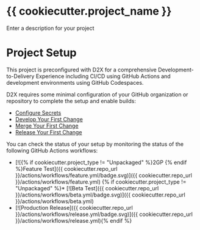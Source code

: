 # {{ cookiecutter.project_name }}
Enter a description for your project

# Project Setup
This project is preconfigured with D2X for a comprehensive Development-to-Delivery Experience including CI/CD using GitHub Actions and development environments using GitHub Codespaces.

D2X requires some minimal configuration of your GitHub organization or repository to complete the setup and enable builds:
* [Configure Secrets](https://d2x.readthedocs.io/en/latest/tutorial/#secrets)
* [Develop Your First Change](https://d2x.readthedocs.io/en/latest/tutorial/#develop)
* [Merge Your First Change](https://d2x.readthedocs.io/en/latest/tutorial/#merge)
* [Release Your First Change](https://d2x.readthedocs.io/en/latest/tutorial/#release)

You can check the status of your setup by monitoring the status of the following GitHub Actions workflows:
* [![{% if cookiecutter.project_type != "Unpackaged" %}2GP {% endif %}Feature Test]({{ cookiecutter.repo_url }}/actions/workflows/feature.yml/badge.svg)]({{ cookiecutter.repo_url }}/actions/workflows/feature.yml)
{% if cookiecutter.project_type != "Unpackaged" %}* [![Beta Test]({{ cookiecutter.repo_url }}/actions/workflows/beta.yml/badge.svg)]({{ cookiecutter.repo_url }}/actions/workflows/beta.yml)
* [![Production Release]({{ cookiecutter.repo_url }}/actions/workflows/release.yml/badge.svg)]({{ cookiecutter.repo_url }}/actions/workflows/release.yml){% endif %}
